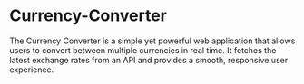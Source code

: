 # Currency-Converter
The Currency Converter is a simple yet powerful web application that allows users to convert between multiple currencies in real time. It fetches the latest exchange rates from an API and provides a smooth, responsive user experience.
